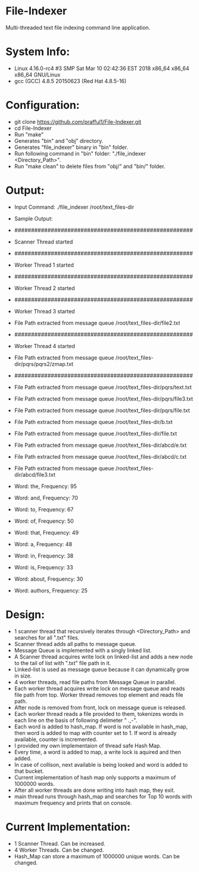# File-Indexer
Multi-threaded text file indexing command line application. 

# System Info:
+ Linux 4.16.0-rc4 #3 SMP Sat Mar 10 02:42:36 EST 2018 x86_64 x86_64 x86_64 GNU/Linux
+ gcc (GCC) 4.8.5 20150623 (Red Hat 4.8.5-16)

# Configuration:
+ git clone https://github.com/prafful1/File-Indexer.git
+ cd File-Indexer
+ Run "make"
+ Generates "bin" and "obj" directory.
+ Generates "file_indexer" binary in "bin" folder.
+ Run following command in "bin" folder: "./file_indexer <Directory_Path>".
+ Run "make clean" to delete files from "obj/" and "bin/" folder.

# Output:
+ Input Command: ./file_indexer /root/text_files-dir

+ Sample Output:
+ ######################################################
+ Scanner Thread started
+ ######################################################
+ Worker Thread 1 started
+ ######################################################
+ Worker Thread 2 started
+ ######################################################
+ Worker Thread 3 started
+ File Path extracted from message queue /root/text_files-dir/file2.txt
+ ######################################################
+ Worker Thread 4 started
+ File Path extracted from message queue /root/text_files-dir/pqrs/pqrs2/zmap.txt
+ ######################################################
+ File Path extracted from message queue /root/text_files-dir/pqrs/text.txt
+ File Path extracted from message queue /root/text_files-dir/pqrs/file3.txt
+ File Path extracted from message queue /root/text_files-dir/pqrs/file.txt
+ File Path extracted from message queue /root/text_files-dir/b.txt
+ File Path extracted from message queue /root/text_files-dir/file.txt
+ File Path extracted from message queue /root/text_files-dir/abcd/e.txt
+ File Path extracted from message queue /root/text_files-dir/abcd/c.txt
+ File Path extracted from message queue /root/text_files-dir/abcd/file3.txt
+ Word: the, Frequency: 95
+ Word: and, Frequency: 70
+ Word: to, Frequency: 67
+ Word: of, Frequency: 50
+ Word: that, Frequency: 49
+ Word: a, Frequency: 48
+ Word: in, Frequency: 38
+ Word: is, Frequency: 33
+ Word: about, Frequency: 30
+ Word: authors, Frequency: 25

# Design:
+ 1 scanner thread that recursively iterates through <Directory_Path> and searches for all ".txt" files.
+ Scanner thread adds all paths to message queue. 
+ Message Queue is implemented with a singly linked list.
+ A Scanner thread acquires write lock on linked-list and adds a new node to the tail of list with ".txt" file path in it.
+ Linked-list is used as message queue because it can dynamically grow in size.
+ 4 worker threads, read file paths from Message Queue in parallel.
+ Each worker thread acquires write lock on message queue and reads file path from top. Worker thread removes top element and reads file path.
+ After node is removed from front, lock on message queue is released.
+ Each worker thread reads a file provided to them, tokenizes words in each line on the basis of following delimeter " .,-".
+ Each word is added to hash_map. If word is not available in hash_map, then word is added to map with counter set to 1. If word is already available, counter is incremented.
+ I provided my own implementaion of thread safe Hash Map. 
+ Every time, a word is added to map, a write lock is aquired and then added.
+ In case of collison, next available is being looked and word is added to that bucket.
+ Current implementation of hash map only supports a maximum of 1000000 words. 
+ After all worker threads are done writing into hash map, they exit.
+ main thread runs through hash_map and searches for Top 10 words with maximum frequency and prints that on console. 

# Current Implementation:
+ 1 Scanner Thread. Can be increased.
+ 4 Worker Threads. Can be changed.
+ Hash_Map can store a maximum of 1000000 unique words. Can be changed.
